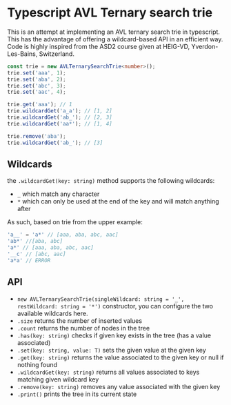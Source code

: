 # Typescript AVL Ternary search trie

This is an attempt at implementing an AVL ternary search trie in typescript. This has the advantage of offering a wildcard-based API in an efficient way.
Code is highly inspired from the ASD2 course given at HEIG-VD, Yverdon-Les-Bains, Switzerland.

```typescript
const trie = new AVLTernarySearchTrie<number>();
trie.set('aaa', 1);
trie.set('aba', 2);
trie.set('abc', 3);
trie.set('aac', 4);

trie.get('aaa'); // 1
trie.wildcardGet('a_a'); // [1, 2]
trie.wildcardGet('ab_'); // [2, 3]
trie.wildcardGet('aa*'); // [1, 4]

trie.remove('aba');
trie.wildcardGet('ab_'); // [3]
```

## Wildcards
the `.wildcardGet(key: string)` method supports the following wildcards:
- `_` which match any character
- `*` which can only be used at the end of the key and will match anything after

As such, based on trie from the upper example:
```typescript
'a__' = 'a*' // [aaa, aba, abc, aac]
'ab*' //[aba, abc]
'a*' // [aaa, aba, abc, aac]
'__c' // [abc, aac]
'a*a' // ERROR
```

## API
- `new AVLTernarySearchTrie(singleWildcard: string = '_', restWildcard: string = '*')` constructor, you can configure the two available wildcards here.
- `.size` returns the number of inserted values
- `.count` returns the number of nodes in the tree
- `.has(key: string)` checks if given key exists in the tree (has a value associated)
- `.set(key: string, value: T)` sets the given value at the given key
- `.get(key: string)` returns the value associated to the given key or null if nothing found
- `.wildcardGet(key: string)` returns all values associated to keys matching given wildcard key
- `.remove(key: string)` removes any value associated with the given key
- `.print()` prints the tree in its current state
